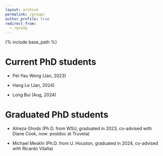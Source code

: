 ```yaml
---
layout: archive
permalink: /group/
author_profile: true
redirect_from:
  - /group
---
```


{% include base_path %}

Current PhD students
======

* Pei-Yau Weng (Jan, 2023)

* Hang Le (Jan, 2024)

* Long Bui (Aug, 2024)

Graduated PhD students
======

* Alireza Ghods (Ph.D. from WSU, graduated in 2023, co-advised with Diane Cook, now: postdoc at Truveta)

* Michael Meskhi (Ph.D. from U. Houston, graduated in 2024, co-advised with Ricardo Vilalta)